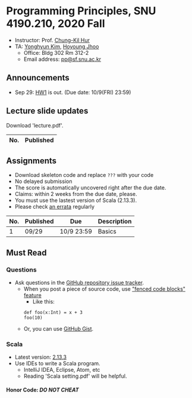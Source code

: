 # Programming Principles, SNU 4190.210, 2020 Fall

- Instructor: Prof. [Chung-Kil Hur](http://sf.snu.ac.kr/gil.hur)
- TA: [Yonghyun Kim](http://sf.snu.ac.kr/yonghyun.kim), [Hoyoung Jhoo](https://sf.snu.ac.kr/hoyoung.jhoo/)
    + Office: Bldg 302 Rm 312-2
    + Email address: pp@sf.snu.ac.kr

## Announcements
- Sep 29: [HW1](https://github.com/snu-sf-class/pp202002-private/tree/master/assignments/hw1) is out. (Due date: 10/9(FRI) 23:59)

##  Lecture slide updates

Download 'lecture.pdf'.

|No. | Published    |
|----|------------  |


## Assignments
- Download skeleton code and replace `???` with your code
- No delayed submission
- The score is automatically uncovered right after the due date.
- Claims: within 2 weeks from the due date, please.
- You must use the lastest version of Scala (2.13.3).
- Please check [an errata](https://github.com/snu-sf-class/pp202002/issues/5) regularly
<!--- - [Instruction for submission](https://github.com/snu-sf-class/pp201802/issues/7) -->

|No. | Published     | Due       	| Description                   	 	 	 	 	 	 	 	 	 	  	|
|----|------------	|------------	|----------------------	|
| 1 | 09/29     	| 10/9 23:59    | Basics                                                            	|

## Must Read

### Questions

- Ask questions in the [GitHub repository issue tracker](https://github.com/snu-sf-class/pp202002/issues).
    + When you post a piece of source code, use ["fenced code blocks" feature](https://help.github.com/articles/creating-and-highlighting-code-blocks/)
      * Like this:
      ```
      def foo(x:Int) = x + 3
      foo(10)
      ```
    + Or, you can use [GitHub Gist](https://gist.github.com/).

### Scala
- Latest version: [2.13.3](https://www.scala-lang.org/)
- Use IDEs to write a Scala program.
    + IntelliJ IDEA, Eclipse, Atom, etc
    + Reading 'Scala setting.pdf' will be helpful.

#### Honor Code: *DO NOT CHEAT*
